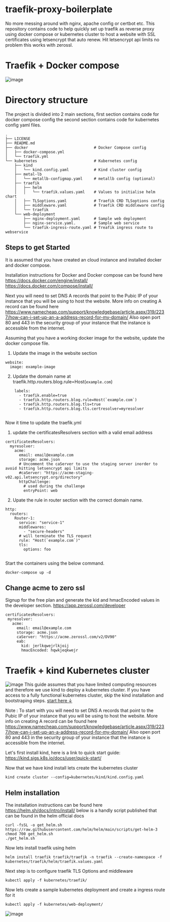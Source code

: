 # traefik-proxy-boilerplate
No more messing around with nginx, apache config or certbot etc. This repository contains code to help quickly set up traefik as reverse proxy using docker compose or kubernetes cluster to host a website with SSL certificates using letsencrypt that auto renew. Hit letsencrypt api limits no problem this works with zerossl. 

# Traefik + Docker compose
![image](https://user-images.githubusercontent.com/11187601/148925399-2de1e90c-3e5d-4fe8-b46b-bd30c2cb3521.png)

# Directory structure

The project is divided into 2 main sections, first section contains code for docker compose config the second section contains code for kubernetes config yaml files.
```
.
├── LICENSE
├── README.md
├── docker                             # Docker Compose config
│   ├── docker-compose.yml
│   └── traefik.yml
└── kubernetes                         # Kubernetes config
    ├── kind                        
    │   └── kind.config.yaml           # Kind cluster config
    ├── metal-lb
    │   └── metallb-configmap.yaml     # metallb config (optional)
    ├── traefik                     
    │   ├── helm                    
    │   │   └── traefik.values.yaml    # Values to initialise helm chart
    │   ├── TLSoptions.yaml            # Traefik CRD TLSoptions config
    │   ├── middleware.yaml            # Traefik CRD middleware config
    │   └── traefik
    └── web-deployment
        ├── nginx-deployment.yaml      # Sample web deployment
        ├── nginx-service.yaml.        # Sample web service
        └── traefik-ingress-route.yaml # Treafik ingress route to webservice
```

## Steps to get Started 

It is assumed that you have created an cloud instance and installed docker and docker compose.

Installation instructions for Docker and Docker compose can be found here
https://docs.docker.com/engine/install/
https://docs.docker.com/compose/install/

Next you will need to set DNS A records that point to the Pubic IP of your instance that you will be using to host the website.
More info on creating A record can be found here https://www.namecheap.com/support/knowledgebase/article.aspx/319/2237/how-can-i-set-up-an-a-address-record-for-my-domain/
Also open port 80 and 443 in the security group of your instance that the instance is accessible from the internet.

Assuming that you have a working docker image for the website, update the docker compose file.
1. Update the image in the website section

``` 
website:
  image: example-image
```

2. Update the domain name at traefik.http.routers.blog.rule=Host(`example.com`)

```
    labels:
      - traefik.enable=true
      - traefik.http.routers.blog.rule=Host(`example.com`)
      - traefik.http.routers.blog.tls=true
      - traefik.http.routers.blog.tls.certresolver=myresolver
      
```

Now it time to update the traefik.yml
1. update the certificatesResolvers section with a valid email address

```
certificatesResolvers:
  myresolver:
    acme:
      email: email@example.com
      storage: acme.json
      # Uncomment the caServer to use the staging server inorder to avoid hitting letsencrypt api limits
      #caServer: "https://acme-staging-v02.api.letsencrypt.org/directory"
      httpChallenge:
        # used during the challenge
        entryPoint: web

```
2. Upate the rule in router section with the correct domain name.
```
http:
  routers:
    Router-1:
      service: "service-1"
      middlewares:
        - "secure-headers"
      # will terminate the TLS request
      rule: "Host(`example.com`)"
      tls:
        options: foo
        
 ```
 
 Start the containers using the below command.
 
 ```
 docker-compose up -d
 
 ```
 
 ## Change acme to zero ssl
 
 Signup for the free plan and generate the kid and hmacEncoded values in the developer section.
 https://app.zerossl.com/developer
 
 ```
 certificatesResolvers:
  myresolver:
    acme:
      email: email@example.com
      storage: acme.json
      caServer: "https://acme.zerossl.com/v2/DV90"
      eab:
        kid: jerlkqwejrlkjoij
        hmacEncoded: hqwkjeqkwejr
 ```

# Traefik + kind Kubernetes cluster
![image](https://user-images.githubusercontent.com/11187601/148925681-c634498c-e139-481a-b091-267920e3a7f8.png)
This guide assumes that you have limited computing resources and therefore we use kind to deploy a kubernetes cluster. If you have access to a fully functional kubernetes cluster, skip the kind installation and bootstraping steps. [start here ↓  ](#helm-installation)

Note : To start with you will need to set DNS A records that point to the Pubic IP of your instance that you will be using to host the website. More info on creating A record can be found here https://www.namecheap.com/support/knowledgebase/article.aspx/319/2237/how-can-i-set-up-an-a-address-record-for-my-domain/ Also open port 80 and 443 in the security group of your instance that the instance is accessible from the internet.

Let's first install kind, here is a link to quick start guide: https://kind.sigs.k8s.io/docs/user/quick-start/

Now that we have kind install lets create the kubernetes cluster
```
kind create cluster --config=kubernetes/kind/kind.config.yaml
```

## Helm installation
The installation instructions can be found here https://helm.sh/docs/intro/install/
below is a handly script published that can be found in the helm official docs
```
curl -fsSL -o get_helm.sh https://raw.githubusercontent.com/helm/helm/main/scripts/get-helm-3
chmod 700 get_helm.sh
./get_helm.sh
```

Now lets install traefik using  helm
```
helm install traefik traefik/traefik -n traefik --create-namespace -f kubernetes/traefik/helm/traefik.values.yaml
```

Next step is to configure traefik TLS Options and middleware
```
kubectl apply -f kubernetes/traefik/
```

Now lets create a sample kubernetes deployment and create a ingress route for it
```
kubectl apply -f kubernetes/web-deployment/
```


![image](https://user-images.githubusercontent.com/11187601/148923223-3e5820d8-1dfd-4f2f-b06f-df869aef7d4c.png)



